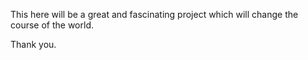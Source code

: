 This here will be a great and fascinating project which will change the course of the world.

Thank you.

